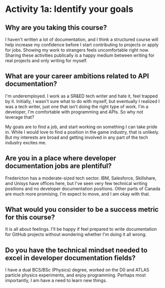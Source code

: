# Activity 1a: Identify your goals

## Why are you taking this course?
I haven't written a lot of documentation, and I think a structured course will help increase my confidence before I start contributing to projects or apply for jobs. Showing my work to strangers feels uncomfortable right now. Sharing these activities publically is a happy medium between writing for real projects and only writing for myself.

## What are your career ambitions related to API documentation?
I'm underemployed. I work as a SR&ED tech writer and hate it, feel trapped by it. Initially, I wasn't sure what to do with myself, but eventually I realized I was a tech writer, just one that isn't doing the right type of work. I'm a developer, I'm comfortable with programming and APIs. So why not leverage that?

My goals are to find a job, and start working on something I can take pride in. While I would love to find a position in the game industry, that is unlikely. But my interests are broad and getting involved in any part of the tech industry excites me.

## Are you in a place where developer documentation jobs are plentiful?
Fredericton has a moderate-sized tech sector. IBM, Salesforce, Skillshare, and Unisys have offices here, but I've seen very few technical writing positions and no developer documentation positions. Other parts of Canada are much more promising. I'm expect to move, and I am okay with that.

## What would you consider to be a success metric for this course?
It is all about feelings. I'll be happy if feel prepared to write documentation for GitHub projects without wondering whether I'm doing it all wrong.

## Do you have the technical mindset needed to excel in developer documentation fields?
I have a dual BCS/BSc (Physics) degree, worked on the D0 and ATLAS particle physics experiments, and enjoy programming. Perhaps most importantly, I am have a need to learn new things.
